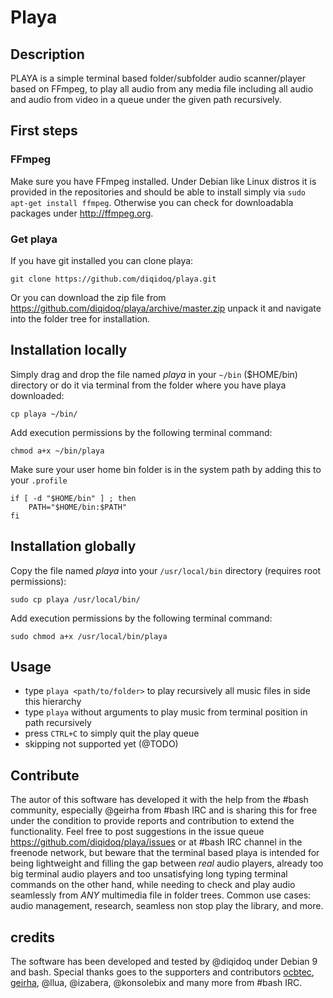 # Playa

## Description

PLAYA is a simple terminal based folder/subfolder audio scanner/player based on FFmpeg, to play all audio from any media file including all audio and audio from video in a queue under the given path recursively.

## First steps

### FFmpeg

Make sure you have FFmpeg installed. Under Debian like Linux distros it is provided in the repositories and should be able to install simply via ``` sudo apt-get install ffmpeg ```. Otherwise you can check for downloadabla packages under http://ffmpeg.org.

### Get playa

If you have git installed you can clone playa:

```
git clone https://github.com/diqidoq/playa.git
```

Or you can download the zip file from https://github.com/diqidoq/playa/archive/master.zip unpack it and navigate into the folder tree for installation.

## Installation locally

Simply drag and drop the file named *playa* in your ``` ~/bin ``` ($HOME/bin) directory or do it via terminal from the folder where you have playa downloaded:

```
cp playa ~/bin/
```

Add execution permissions by the following terminal command:

```
chmod a+x ~/bin/playa
```

Make sure your user home bin folder is in the system path by adding this to your ``` .profile ```

```
if [ -d "$HOME/bin" ] ; then
    PATH="$HOME/bin:$PATH"
fi
```

## Installation globally

Copy the file named *playa* into your ``` /usr/local/bin ``` directory (requires root permissions):

```
sudo cp playa /usr/local/bin/
```

Add execution permissions by the following terminal command:

```
sudo chmod a+x /usr/local/bin/playa
```

## Usage

+ type ``` playa <path/to/folder> ``` to play recursively all music files in side this hierarchy
+ type ``` playa ``` without arguments to play music from terminal position in path recursively
+ press ` CTRL+C ` to simply quit the play queue
+ skipping not supported yet (@TODO)

## Contribute

The autor of this software has developed it with the help from the #bash community, especially @geirha from #bash IRC and is sharing this for free under the condition to provide reports and contribution to extend the functionality. Feel free to post suggestions in the issue queue https://github.com/diqidoq/playa/issues or at #bash IRC channel in the freenode network, but beware that the terminal based playa is intended for being lightweight and filling the gap between *real* audio players, already too big terminal audio players and too unsatisfying long typing terminal commands on the other hand, while needing to check and play audio seamlessly from *ANY* multimedia file in folder trees. Common use cases: audio management, research, seamless non stop play the library, and more.

## credits

The software has been developed and tested by @diqidoq under Debian 9 and bash. Special thanks goes to the supporters and contributors [ocbtec](https://github.com/ocbtec), [geirha](https://github.com/geirha), @llua, @izabera, @konsolebix and many more from #bash IRC.
